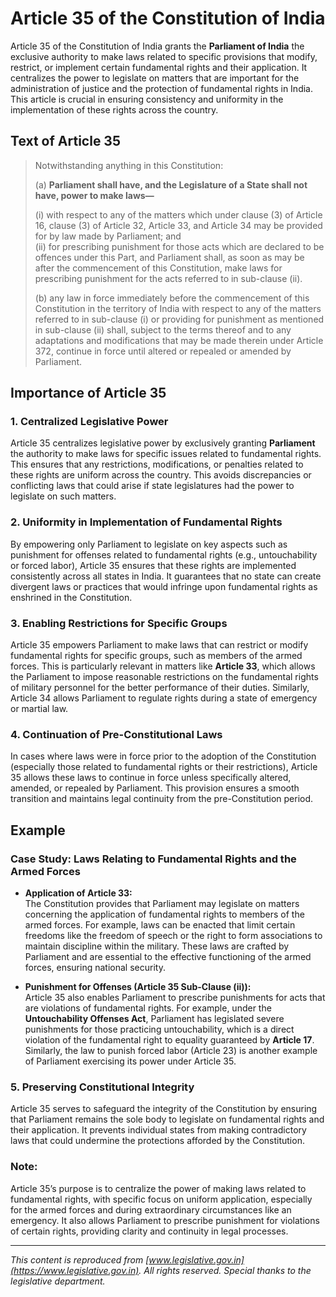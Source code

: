 # Article 35 of the Constitution of India

Article 35 of the Constitution of India grants the **Parliament of India** the exclusive authority to make laws related to specific provisions that modify, restrict, or implement certain fundamental rights and their application. It centralizes the power to legislate on matters that are important for the administration of justice and the protection of fundamental rights in India. This article is crucial in ensuring consistency and uniformity in the implementation of these rights across the country.

## Text of Article 35

> Notwithstanding anything in this Constitution:
> 
> (a) **Parliament shall have, and the Legislature of a State shall not have, power to make laws—**
> 
> (i) with respect to any of the matters which under clause (3) of Article 16, clause (3) of Article 32, Article 33, and Article 34 may be provided for by law made by Parliament; and  
> (ii) for prescribing punishment for those acts which are declared to be offences under this Part, and Parliament shall, as soon as may be after the commencement of this Constitution, make laws for prescribing punishment for the acts referred to in sub-clause (ii).
> 
> (b) any law in force immediately before the commencement of this Constitution in the territory of India with respect to any of the matters referred to in sub-clause (i) or providing for punishment as mentioned in sub-clause (ii) shall, subject to the terms thereof and to any adaptations and modifications that may be made therein under Article 372, continue in force until altered or repealed or amended by Parliament.

## Importance of Article 35

### 1. **Centralized Legislative Power**
Article 35 centralizes legislative power by exclusively granting **Parliament** the authority to make laws for specific issues related to fundamental rights. This ensures that any restrictions, modifications, or penalties related to these rights are uniform across the country. This avoids discrepancies or conflicting laws that could arise if state legislatures had the power to legislate on such matters.

### 2. **Uniformity in Implementation of Fundamental Rights**
By empowering only Parliament to legislate on key aspects such as punishment for offenses related to fundamental rights (e.g., untouchability or forced labor), Article 35 ensures that these rights are implemented consistently across all states in India. It guarantees that no state can create divergent laws or practices that would infringe upon fundamental rights as enshrined in the Constitution.

### 3. **Enabling Restrictions for Specific Groups**
Article 35 empowers Parliament to make laws that can restrict or modify fundamental rights for specific groups, such as members of the armed forces. This is particularly relevant in matters like **Article 33**, which allows the Parliament to impose reasonable restrictions on the fundamental rights of military personnel for the better performance of their duties. Similarly, Article 34 allows Parliament to regulate rights during a state of emergency or martial law.

### 4. **Continuation of Pre-Constitutional Laws**
In cases where laws were in force prior to the adoption of the Constitution (especially those related to fundamental rights or their restrictions), Article 35 allows these laws to continue in force unless specifically altered, amended, or repealed by Parliament. This provision ensures a smooth transition and maintains legal continuity from the pre-Constitution period.

## Example

### Case Study: **Laws Relating to Fundamental Rights and the Armed Forces**

* **Application of Article 33:**  
  The Constitution provides that Parliament may legislate on matters concerning the application of fundamental rights to members of the armed forces. For example, laws can be enacted that limit certain freedoms like the freedom of speech or the right to form associations to maintain discipline within the military. These laws are crafted by Parliament and are essential to the effective functioning of the armed forces, ensuring national security.

* **Punishment for Offenses (Article 35 Sub-Clause (ii)):**  
  Article 35 also enables Parliament to prescribe punishments for acts that are violations of fundamental rights. For example, under the **Untouchability Offenses Act**, Parliament has legislated severe punishments for those practicing untouchability, which is a direct violation of the fundamental right to equality guaranteed by **Article 17**. Similarly, the law to punish forced labor (Article 23) is another example of Parliament exercising its power under Article 35.

### 5. **Preserving Constitutional Integrity**
Article 35 serves to safeguard the integrity of the Constitution by ensuring that Parliament remains the sole body to legislate on fundamental rights and their application. It prevents individual states from making contradictory laws that could undermine the protections afforded by the Constitution.

### Note:
Article 35’s purpose is to centralize the power of making laws related to fundamental rights, with specific focus on uniform application, especially for the armed forces and during extraordinary circumstances like an emergency. It also allows Parliament to prescribe punishment for violations of certain rights, providing clarity and continuity in legal processes.

---

*This content is reproduced from [www.legislative.gov.in](https://www.legislative.gov.in). All rights reserved. Special thanks to the legislative department.*
